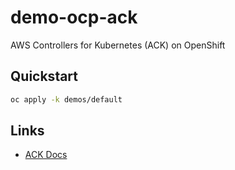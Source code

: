 # demo-ocp-ack

AWS Controllers for Kubernetes (ACK) on OpenShift

## Quickstart

```sh
oc apply -k demos/default
```

## Links

- [ACK Docs](https://aws-controllers-k8s.github.io/community/docs/community/overview/)
